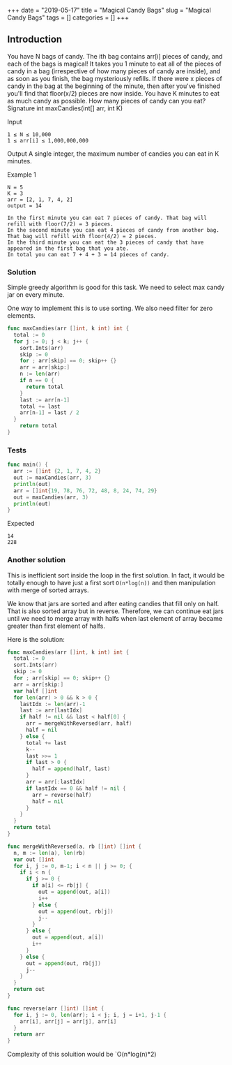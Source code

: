 +++
date = "2019-05-17"
title = "Magical Candy Bags"
slug = "Magical Candy Bags"
tags = []
categories = []
+++

## Introduction

You have N bags of candy. The ith bag contains arr[i] pieces of candy, and each of the bags is magical!
It takes you 1 minute to eat all of the pieces of candy in a bag (irrespective of how many pieces of candy are inside), and as soon as you finish, the bag mysteriously refills. If there were x pieces of candy in the bag at the beginning of the minute, then after you've finished you'll find that floor(x/2) pieces are now inside.
You have K minutes to eat as much candy as possible. How many pieces of candy can you eat?
Signature
int maxCandies(int[] arr, int K)

Input
```
1 ≤ N ≤ 10,000
1 ≤ arr[i] ≤ 1,000,000,000
```

Output
A single integer, the maximum number of candies you can eat in K minutes.

Example 1
```
N = 5
K = 3
arr = [2, 1, 7, 4, 2]
output = 14
```

```
In the first minute you can eat 7 pieces of candy. That bag will refill with floor(7/2) = 3 pieces.
In the second minute you can eat 4 pieces of candy from another bag. That bag will refill with floor(4/2) = 2 pieces.
In the third minute you can eat the 3 pieces of candy that have appeared in the first bag that you ate.
In total you can eat 7 + 4 + 3 = 14 pieces of candy.
```

### Solution

Simple greedy algorithm is good for this task.
We need to select max candy jar on every minute.

One way to implement this is to use sorting.
We also need filter for zero elements.

``` go
func maxCandies(arr []int, k int) int {
  total := 0
  for j := 0; j < k; j++ {
    sort.Ints(arr)
    skip := 0
    for ; arr[skip] == 0; skip++ {}
    arr = arr[skip:]
    n := len(arr)
    if n == 0 {
      return total
    }
    last := arr[n-1]
    total += last
    arr[n-1] = last / 2
  }
	return total
}
```

### Tests

``` go
func main() {
  arr := []int {2, 1, 7, 4, 2}
  out := maxCandies(arr, 3)
  println(out)
  arr = []int{19, 78, 76, 72, 48, 8, 24, 74, 29}
  out = maxCandies(arr, 3)
  println(out)
}
```

Expected
```
14
228
```


### Another solution

This is inefficient sort inside the loop in the first solution.
In fact, it would be totally enough to have just a first sort `O(n*log(n))` and then manipulation with merge of sorted arrays.

We know that jars are sorted and after eating candies that fill only on half. That is also sorted array but in reverse.
Therefore, we can continue eat jars until we need to merge array with halfs when last element of array became greater than first element of halfs.

Here is the solution:
``` go
func maxCandies(arr []int, k int) int {
  total := 0
  sort.Ints(arr)
  skip := 0
  for ; arr[skip] == 0; skip++ {}
  arr = arr[skip:]
  var half []int
  for len(arr) > 0 && k > 0 {
    lastIdx := len(arr)-1
    last := arr[lastIdx]
    if half != nil && last < half[0] {
      arr = mergeWithReversed(arr, half)
      half = nil
    } else {
      total += last
      k--
      last >>= 1
      if last > 0 {
        half = append(half, last)
      }
      arr = arr[:lastIdx]
      if lastIdx == 0 && half != nil {
        arr = reverse(half)
        half = nil
      }
    }
  }
  return total
}

func mergeWithReversed(a, rb []int) []int {
  n, m := len(a), len(rb)
  var out []int
  for i, j := 0, m-1; i < n || j >= 0; {
    if i < n {
      if j >= 0 {
        if a[i] <= rb[j] {
          out = append(out, a[i])
          i++
        } else {
          out = append(out, rb[j])
          j--
        }
      } else {
        out = append(out, a[i])
        i++
      }
    } else {
      out = append(out, rb[j])
      j--
    }
  }
  return out
}

func reverse(arr []int) []int {
  for i, j := 0, len(arr); i < j; i, j = i+1, j-1 {
    arr[i], arr[j] = arr[j], arr[i]
  }
  return arr
}
```

Complexity of this soluition would be `O(n*log(n)*2)

